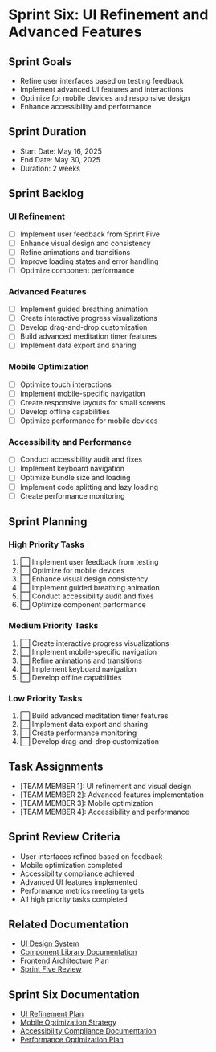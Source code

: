 # Sprint Six: UI Refinement and Advanced Features

## Sprint Goals
- Refine user interfaces based on testing feedback
- Implement advanced UI features and interactions
- Optimize for mobile devices and responsive design
- Enhance accessibility and performance

## Sprint Duration
- Start Date: May 16, 2025
- End Date: May 30, 2025
- Duration: 2 weeks

## Sprint Backlog

### UI Refinement
- [ ] Implement user feedback from Sprint Five
- [ ] Enhance visual design and consistency
- [ ] Refine animations and transitions
- [ ] Improve loading states and error handling
- [ ] Optimize component performance

### Advanced Features
- [ ] Implement guided breathing animation
- [ ] Create interactive progress visualizations
- [ ] Develop drag-and-drop customization
- [ ] Build advanced meditation timer features
- [ ] Implement data export and sharing

### Mobile Optimization
- [ ] Optimize touch interactions
- [ ] Implement mobile-specific navigation
- [ ] Create responsive layouts for small screens
- [ ] Develop offline capabilities
- [ ] Optimize performance for mobile devices

### Accessibility and Performance
- [ ] Conduct accessibility audit and fixes
- [ ] Implement keyboard navigation
- [ ] Optimize bundle size and loading
- [ ] Implement code splitting and lazy loading
- [ ] Create performance monitoring

## Sprint Planning

### High Priority Tasks
1. ⬜ Implement user feedback from testing
2. ⬜ Optimize for mobile devices
3. ⬜ Enhance visual design consistency
4. ⬜ Implement guided breathing animation
5. ⬜ Conduct accessibility audit and fixes
6. ⬜ Optimize component performance

### Medium Priority Tasks
1. ⬜ Create interactive progress visualizations
2. ⬜ Implement mobile-specific navigation
3. ⬜ Refine animations and transitions
4. ⬜ Implement keyboard navigation
5. ⬜ Develop offline capabilities

### Low Priority Tasks
1. ⬜ Build advanced meditation timer features
2. ⬜ Implement data export and sharing
3. ⬜ Create performance monitoring
4. ⬜ Develop drag-and-drop customization

## Task Assignments
- [TEAM MEMBER 1]: UI refinement and visual design
- [TEAM MEMBER 2]: Advanced features implementation
- [TEAM MEMBER 3]: Mobile optimization
- [TEAM MEMBER 4]: Accessibility and performance

## Sprint Review Criteria
- User interfaces refined based on feedback
- Mobile optimization completed
- Accessibility compliance achieved
- Advanced UI features implemented
- Performance metrics meeting targets
- All high priority tasks completed

## Related Documentation
- [UI Design System](./documentation/ui-design-system.md)
- [Component Library Documentation](./documentation/component-library-documentation.md)
- [Frontend Architecture Plan](./documentation/frontend-architecture-plan.md)
- [Sprint Five Review](./sprint-five-review.md)

## Sprint Six Documentation
- [UI Refinement Plan](./documentation/ui-refinement-plan.md)
- [Mobile Optimization Strategy](./documentation/mobile-optimization-strategy.md)
- [Accessibility Compliance Documentation](./documentation/accessibility-compliance-documentation.md)
- [Performance Optimization Plan](./documentation/performance-optimization-plan.md) 